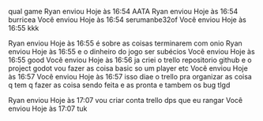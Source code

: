 qual game
Ryan enviou Hoje às 16:54
AATA
Ryan enviou Hoje às 16:54
burricea
Você enviou Hoje às 16:54
serumanbe32of
Você enviou Hoje às 16:55
kkk

Ryan enviou Hoje às 16:55
é sobre as coisas terminarem com onio
Ryan enviou Hoje às 16:55
e o dinheiro do jogo ser subécios
Você enviou Hoje às 16:55
good
Você enviou Hoje às 16:56
ja criei o trello repositorio github e o project godot vou fazer as coisa basic so um player etc
Você enviou Hoje às 16:57
Você enviou Hoje às 16:57
isso diae o trello pra organizar as coisa q tem q fazer as coisa sendo feita e as pronta e tambem os bug tlgd

Ryan enviou Hoje às 17:07
vou criar conta trello dps que eu rangar
Você enviou Hoje às 17:07
tuk

